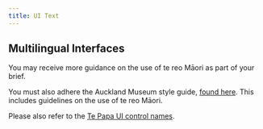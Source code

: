 ```yaml
---
title: UI Text
---
```


## Multilingual Interfaces

You may receive more guidance on the use of te reo Māori as part of your brief.

You must also adhere the Auckland Museum style guide, [found here](/auckland-museum-assets/). This includes guidelines on the use of te reo Māori.

Please also refer to the [Te Papa UI control names](https://te-papa.github.io/_pages/patterns/ui-control-names/).
